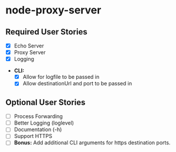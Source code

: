 # node-proxy-server

## Required User Stories
 * [x] Echo Server
 * [x] Proxy Server
 * [x] Logging
 * **CLI:**
	* [x] Allow for logfile to be passed in
	* [x] Allow destinationUrl and port to be passed in
	
## Optional User Stories
 * [ ] Process Forwarding
 * [ ] Better Logging (loglevel)
 * [ ] Documentation (-h)
 * [ ] Support HTTPS
 * [ ] **Bonus:** Add additional CLI arguments for https destination ports.

